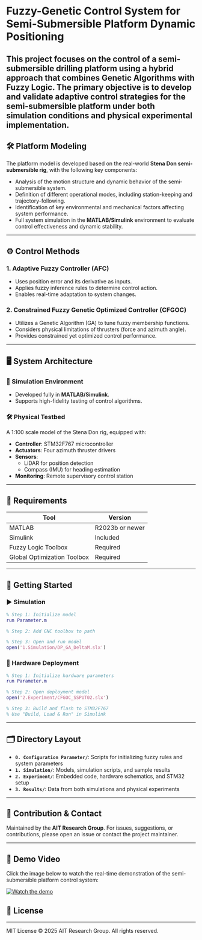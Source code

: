 
# Fuzzy-Genetic Control System for Semi-Submersible Platform Dynamic Positioning

This project focuses on the control of a semi-submersible drilling platform using a hybrid approach that combines Genetic Algorithms with Fuzzy Logic. The primary objective is to develop and validate adaptive control strategies for the semi-submersible platform under both simulation conditions and physical experimental implementation.
---
## 🛠️ Platform Modeling

The platform model is developed based on the real-world **Stena Don semi-submersible rig**, with the following key components:

- Analysis of the motion structure and dynamic behavior of the semi-submersible system.  
- Definition of different operational modes, including station-keeping and trajectory-following.  
- Identification of key environmental and mechanical factors affecting system performance.  
- Full system simulation in the **MATLAB/Simulink** environment to evaluate control effectiveness and dynamic stability.
---

## ⚙️ Control Methods

### 1. Adaptive Fuzzy Controller (AFC)
- Uses position error and its derivative as inputs.
- Applies fuzzy inference rules to determine control action.
- Enables real-time adaptation to system changes.

### 2. Constrained Fuzzy Genetic Optimized Controller (CFGOC)
- Utilizes a Genetic Algorithm (GA) to tune fuzzy membership functions.
- Considers physical limitations of thrusters (force and azimuth angle).
- Provides constrained yet optimized control performance.

---

## 🖥 System Architecture

### 🧪 Simulation Environment
- Developed fully in **MATLAB/Simulink**.
- Supports high-fidelity testing of control algorithms.

### 🛠 Physical Testbed
A 1:100 scale model of the Stena Don rig, equipped with:

- **Controller**: STM32F767 microcontroller
- **Actuators**: Four azimuth thruster drivers
- **Sensors**:
  - LiDAR for position detection
  - Compass (IMU) for heading estimation
- **Monitoring**: Remote supervisory control station

---

## 🧰 Requirements

| Tool                  | Version      |
|-----------------------|--------------|
| MATLAB                | R2023b or newer |
| Simulink              | Included     |
| Fuzzy Logic Toolbox   | Required     |
| Global Optimization Toolbox | Required |

---

## 🚀 Getting Started

### ▶️ Simulation

```matlab
% Step 1: Initialize model
run Parameter.m

% Step 2: Add GNC toolbox to path

% Step 3: Open and run model
open('1.Simulation/DP_GA_DeltaM.slx')
````

### 🧪 Hardware Deployment

```matlab
% Step 1: Initialize hardware parameters
run Parameter.m

% Step 2: Open deployment model
open('2.Experiment/CFGOC_SSPUT02.slx')

% Step 3: Build and flash to STM32F767
% Use "Build, Load & Run" in Simulink
```

---

## 🗂 Directory Layout

* **`0. Configuration Parameter/`**: Scripts for initializing fuzzy rules and system parameters
* **`1. Simulation/`**: Models, simulation scripts, and sample results
* **`2. Experiment/`**: Embedded code, hardware schematics, and STM32 setup
* **`3. Results/`**: Data from both simulations and physical experiments

---

## 🤝 Contribution & Contact

Maintained by the **AIT Research Group**.
For issues, suggestions, or contributions, please open an issue or contact the project maintainer.

---
## 🎥 Demo Video

Click the image below to watch the real-time demonstration of the semi-submersible platform control system:

[![Watch the demo](https://img.youtube.com/vi/e18lg5iSBCU/6.jpg)](https://www.youtube.com/watch?v=e18lg5iSBCU)
## 📄 License
---
MIT License
© 2025 AIT Research Group. All rights reserved.

